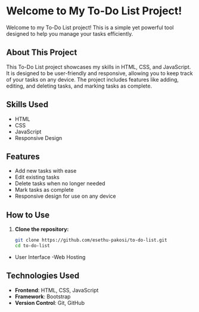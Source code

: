 # Welcome to My To-Do List Project!

Welcome to my To-Do List project! This is a simple yet powerful tool designed to help you manage your tasks efficiently.

## About This Project

This To-Do List project showcases my skills in HTML, CSS, and JavaScript. It is designed to be user-friendly and responsive, allowing you to keep track of your tasks on any device. The project includes features like adding, editing, and deleting tasks, and marking tasks as complete.

## Skills Used

- HTML
- CSS
- JavaScript
- Responsive Design

## Features

- Add new tasks with ease
- Edit existing tasks
- Delete tasks when no longer needed
- Mark tasks as complete
- Responsive design for use on any device

## How to Use

1. **Clone the repository:**
   ```sh
   git clone https://github.com/esethu-pakosi/to-do-list.git
   cd to-do-list

 - User Interface
 -Web Hosting
 
## Technologies Used

- **Frontend**: HTML, CSS, JavaScript
- **Framework**: Bootstrap
- **Version Control**: Git, GitHub
